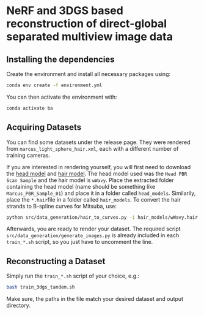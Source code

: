 # NeRF and 3DGS based reconstruction of direct-global separated multiview image data

## Installing the dependencies

Create the environment and install all necessary packages using:

```bash
conda env create -f environment.yml
```

You can then activate the environment with:

```bash
conda activate ba
```

## Acquiring Datasets

You can find some datasets under the release page.
They were rendered from `marcus_light_sphere_hair.xml`, each with a different number of training cameras.

If you are interested in rendering yourself, you will first need to download the [head model](https://www.digitalrealitylab.com/sample-model) and [hair model](https://www.cemyuksel.com/research/hairmodels).
The head model used was the `Head PBR Scan Sample` and the hair model is `wWavy`.
Place the extracted folder containing the head model (name should be something like `Marcus_PBR_Sample_01`) and place it in a folder called `head_models`.
Similarily, place the `*.hair`file in a folder called `hair_models`.
To convert the hair strands to B-spline curves for Mitsuba, use:

```bash
python src/data_generation/hair_to_curves.py -i hair_models/wWavy.hair -o hair_models/wWavy.txt
```

Afterwards, you are ready to render your dataset. The required script `src/data_generation/generate_images.py` is already included in each `train_*.sh` script, so you just have to uncomment the line.

## Reconstructing a Dataset

Simply run the `train_*.sh` script of your choice, e.g.:

```bash
bash train_3dgs_tandem.sh
```

Make sure, the paths in the file match your desired dataset and output directory.